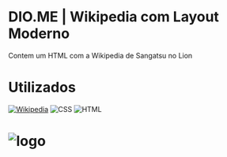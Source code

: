 # DIO.ME | Wikipedia com Layout Moderno
Contem um HTML com a Wikipedia de Sangatsu no Lion

# Utilizados
[![Wikipedia](https://img.shields.io/badge/Wikipedia-gray?style=for-the-badge&logo=Wikipedia&logoColor)](https://pt.wikipedia.org/wiki/Wikip%C3%A9dia:P%C3%A1gina_principal)
![CSS](https://img.shields.io/badge/CSS-gray?style=for-the-badge&logo=CSS&logoColor=blue)
![HTML](https://img.shields.io/badge/HTML-gray?style=for-the-badge&logo=HTML5&logoColor)

#

# ![logo](https://i.imgur.com/fT65JOD.png)


